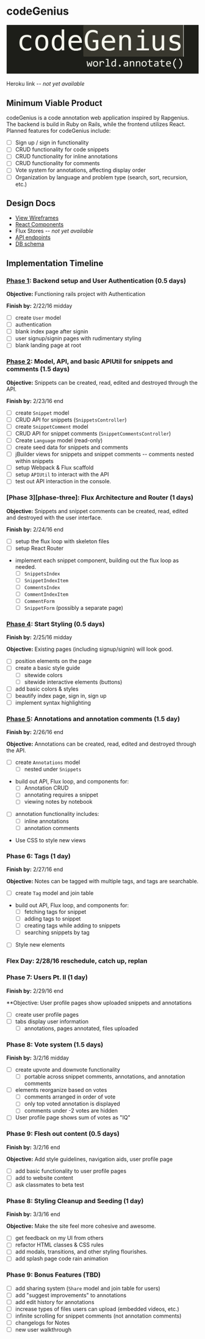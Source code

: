# codeGenius

![Logo][logo]

[logo]: ./docs/images/codegenius-logo.png

Heroku link -- *not yet available*

[heroku]: http://www.herokuapp.com

## Minimum Viable Product

codeGenius is a code annotation web application inspired by Rapgenius. The backend is build in Ruby on Rails, while the frontend utilizes React. Planned features for codeGenius include:

- [ ] Sign up / sign in functionality
- [ ] CRUD functionality for code snippets
- [ ] CRUD functionality for inline annotations
- [ ] CRUD functionality for comments
- [ ] Vote system for annotations, affecting display order
- [ ] Organization by language and problem type (search, sort, recursion, etc.)

## Design Docs
* [View Wireframes][views]
* [React Components][components]
* Flux Stores -- *not yet available*
* [API endpoints][api-endpoints]
* [DB schema][schema]

[views]: ./docs/views.md
[components]: ./docs/components.md
[stores]: ./docs/stores.md
[api-endpoints]: ./docs/api-endpoints.md
[schema]: ./docs/schema.md

## Implementation Timeline

### [Phase 1][phase-one]: Backend setup and User Authentication (0.5 days)

**Objective:** Functioning rails project with Authentication

**Finish by:** 2/22/16 midday

- [ ] create `User` model
- [ ] authentication
- [ ] blank index page after signin
- [ ] user signup/signin pages with rudimentary styling
- [ ] blank landing page at root

### [Phase 2][phase-two-three]: Model, API, and basic APIUtil for snippets and comments (1.5 days)

**Objective:** Snippets can be created, read, edited and destroyed through
the API.

**Finish by:** 2/23/16 end

- [ ] create `Snippet` model
- [ ] CRUD API for snippets (`SnippetsController`)
- [ ] create `SnippetComment` model
- [ ] CRUD API for snippet comments (`SnippetCommentsController`)
- [ ] Create `Language` model (read-only)
- [ ] create seed data for snippets and comments
- [ ] jBuilder views for snippets and snippet comments -- comments nested within snippets
- [ ] setup Webpack & Flux scaffold
- [ ] setup `APIUtil` to interact with the API
- [ ] test out API interaction in the console.

### [Phase 3][phase-three]: Flux Architecture and Router (1 days)

**Objective:** Snippets and snippet comments can be created, read, edited and destroyed with the
user interface.

**Finish by:** 2/24/16 end 

- [ ] setup the flux loop with skeleton files
- [ ] setup React Router
- implement each snippet component, building out the flux loop as needed.
  - [ ] `SnippetsIndex`
  - [ ] `SnippetIndexItem`
  - [ ] `CommentsIndex`
  - [ ] `CommentIndexItem`
  - [ ] `CommentForm`
  - [ ] `SnippetForm` (possibly a separate page)

### [Phase 4][phase-four]: Start Styling (0.5 days)

**Finish by:** 2/25/16 midday

**Objective:** Existing pages (including signup/signin) will look good.

- [ ] position elements on the page
- [ ] create a basic style guide
  - [ ] sitewide colors
  - [ ] sitewide interactive elements (buttons)
- [ ] add basic colors & styles
- [ ] beautify index page, sign in, sign up
- [ ] implement syntax highlighting

### [Phase 5][phase-five]: Annotations and annotation comments (1.5 day)

**Finish by:** 2/26/16 end

**Objective:** Annotations can be created, read, edited and destroyed through
the API.

- [ ] create `Annotations` model
  - [ ] nested under `Snippets`
- build out API, Flux loop, and components for:
  - [ ] Annotation CRUD
  - [ ] annotating requires a snippet
  - [ ] viewing notes by notebook
- [ ] annotation functionality includes:
  - [ ] inline annotations
  - [ ] annotation comments
- Use CSS to style new views

### Phase 6: Tags (1 day)

**Finish by:** 2/27/16 end

**Objective:** Notes can be tagged with multiple tags, and tags are searchable.

- [ ] create `Tag` model and join table
- build out API, Flux loop, and components for:
  - [ ] fetching tags for snippet
  - [ ] adding tags to snippet
  - [ ] creating tags while adding to snippets
  - [ ] searching snippets by tag
- [ ] Style new elements

### Flex Day: 2/28/16 reschedule, catch up, replan

### Phase 7: Users Pt. II (1 day)

**Finish by:** 2/29/16 end

**Objective: User profile pages show uploaded snippets and annotations

- [ ] create user profile pages
- [ ] tabs display user information
  - [ ] annotations, pages annotated, files uploaded

### Phase 8: Vote system (1.5 days)

**Finish by:** 3/2/16 midday

- [ ] create upvote and downvote functionality
  - [ ] portable across snippet comments, annotations, and annotation comments
- [ ] elements reorganize based on votes
  - [ ] comments arranged in order of vote
  - [ ] only top voted annotation is displayed
  - [ ] comments under -2 votes are hidden
- [ ] User profile page shows sum of votes as "IQ"

### Phase 9: Flesh out content (0.5 days)

**Finish by:** 3/2/16 end

**Objective:** Add style guidelines, navigation aids, user profile page

- [ ] add basic functionality to user profile pages
- [ ] add to website content
- [ ] ask classmates to beta test

### Phase 8: Styling Cleanup and Seeding (1 day)

**Finish by:** 3/3/16 end

**Objective:** Make the site feel more cohesive and awesome.

- [ ] get feedback on my UI from others
- [ ] refactor HTML classes & CSS rules
- [ ] add modals, transitions, and other styling flourishes.
- [ ] add splash page code rain animation

### Phase 9: Bonus Features (TBD)
- [ ] add sharing system (`Share` model and join table for users)
- [ ] add "suggest improvements" to annotations
- [ ] add edit history for annotations
- [ ] increase types of files users can upload (embedded videos, etc.)
- [ ] infinite scrolling for snippet comments (not annotation comments)
- [ ] changelogs for Notes
- [ ] new user walkthrough

[phase-one]: ./docs/phases/phase1.md
[phase-two-three]: ./docs/phases/phase2-3.md
[phase-four]: ./docs/phases/phase4.md
[phase-five]: ./docs/phases/phase5.md
